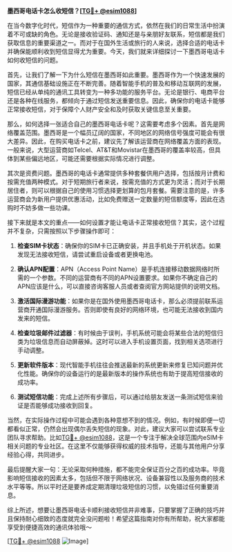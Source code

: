 **墨西哥电话卡怎么收短信？[[TG💪+ @esim1088](https://t.me/s/esim1088)]**

在当今数字化时代，短信作为一种重要的通信方式，依然在我们的日常生活中扮演着不可或缺的角色。无论是接收验证码、通知还是与亲朋好友联系，短信都是我们获取信息的重要渠道之一。而对于在国外生活或旅行的人来说，选择合适的电话卡并确保能顺利收到短信显得尤为重要。今天，我们就来详细探讨一下墨西哥电话卡如何收短信的问题。

首先，让我们了解一下为什么短信在墨西哥如此重要。墨西哥作为一个快速发展的国家，其通信基础设施正在不断完善。随着智能手机的普及和移动互联网的发展，短信已经从单纯的通讯工具转变为一种多功能的服务平台。无论是银行、电商平台还是各种在线服务，都倾向于通过短信发送重要信息。因此，确保你的电话卡能够正常接收短信，对于保障个人财产安全和及时获取关键信息至关重要。

那么，如何选择一张适合自己的墨西哥电话卡呢？这需要考虑多个因素。首先是网络覆盖范围。墨西哥是一个幅员辽阔的国家，不同地区的网络信号强度可能会有很大差异。因此，在购买电话卡之前，建议先了解该运营商在网络覆盖方面的表现。一般来说，大型运营商如Telcel、AT&T和Movistar在墨西哥的覆盖率较高，但具体到某些偏远地区，可能还需要根据实际情况进行调整。

其次是资费问题。墨西哥的电话卡通常提供多种套餐供用户选择，包括按月计费和按需充值两种模式。对于短期旅行者来说，按需充值的方式更为灵活；而对于长期居住者，则可以根据自己的使用习惯选择更划算的包月套餐。需要注意的是，许多运营商会为新用户提供优惠活动，比如免费赠送一定数量的短信额度等，因此在选购时不妨多做一些功课。

接下来就是本文的重点——如何设置才能让电话卡正常接收短信？其实，这个过程并不复杂，只需按照以下步骤操作即可：

1. **检查SIM卡状态**：确保你的SIM卡已正确安装，并且手机处于开机状态。如果发现无法接收短信，请尝试重启设备或者更换电池。

2. **确认APN配置**：APN（Access Point Name）是手机连接移动数据网络时所需的一个参数。不同的运营商有不同的APN设置要求。如果你不确定自己的APN应该是什么，可以直接咨询客服人员或者查阅官方网站提供的说明文档。

3. **激活国际漫游功能**：如果你是在国外使用墨西哥电话卡，那么必须提前联系运营商开通国际漫游服务。否则即使有良好的网络环境，也可能无法接收到国内发来的短信。

4. **检查垃圾邮件过滤器**：有时候由于误判，手机系统可能会将某些合法的短信归类为垃圾信息而自动屏蔽掉。这时可以进入手机设置页面，找到相关选项进行手动调整。

5. **更新软件版本**：现代智能手机往往会推送最新的系统更新来修复已知问题并优化性能。确保你的设备运行的是最新版本的操作系统也有助于提高短信接收的成功率。

6. **测试短信功能**：完成上述所有步骤后，可以通过给朋友发送一条测试短信来验证是否能够成功接收到回复。

当然，在实际操作过程中可能会遇到各种意想不到的情况。例如，有时候即便一切都看似正常，仍然会出现偶尔丢失短信的现象。对此，建议大家可以尝试联系专业团队寻求帮助。比如[TG💪+ @esim1088](https://t.me/s/esim1088)，这是一个专注于解决全球范围内eSIM卡相关问题的专业社区。在这里不仅能够获得权威的技术指导，还能与其他用户分享经验心得，共同进步。

最后提醒大家一句：无论采取何种措施，都不能完全保证百分之百的成功率。毕竟影响短信接收的因素太多，包括但不限于网络状况、设备兼容性以及服务商的技术水平等等。所以平时还是要养成定期清理垃圾短信的习惯，以免错过任何重要消息。

综上所述，想要让墨西哥电话卡顺利接收短信并非难事，只要掌握了正确的技巧并且保持耐心细致的态度就完全没问题啦！希望这篇指南对你有所帮助，祝大家都能享受到便捷高效的通讯体验哦～

[[TG💪+ @esim1088](https://t.me/s/esim1088) ![Image](https://i.postimg.cc/4NQfJmqS/Snipaste-2025-05-13-00-14-12.png)]